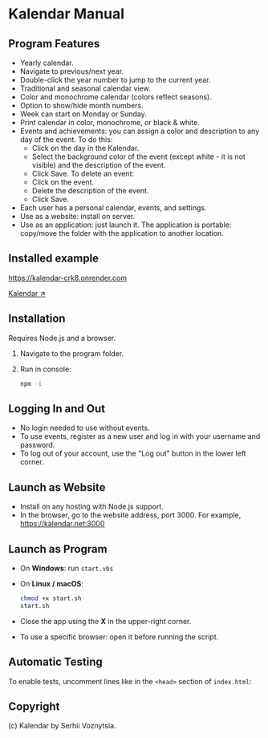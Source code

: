 ﻿# Kalendar Manual

## Program Features

- Yearly calendar.
- Navigate to previous/next year.
- Double-click the year number to jump to the current year.
- Traditional and seasonal calendar view.
- Color and monochrome calendar (colors reflect seasons).
- Option to show/hide month numbers.
- Week can start on Monday or Sunday.
- Print calendar in color, monochrome, or black & white.
- Events and achievements: you can assign a color and description to any day of the event.
    To do this:
    - Click on the day in the Kalendar.
    - Select the background color of the event (except white - it is not visible) and the description of the event.
    - Click Save.
    To delete an event:
    - Click on the event.
    - Delete the description of the event.
    - Click Save.
- Each user has a personal calendar, events, and settings.
- Use as a website: install on server.
- Use as an application: just launch it. The application is portable: copy/move the folder with the application to another location.

## Installed example

https://kalendar-crk8.onrender.com

[Kalendar ↗](https://kalendar-crk8.onrender.com)

## Installation

Requires Node.js and a browser.

1. Navigate to the program folder.
2. Run in console:

   ```bash
   npm -i
   ```

## Logging In and Out

- No login needed to use without events.
- To use events, register as a new user and log in with your username and password.
- To log out of your account, use the "Log out" button in the lower left corner.

## Launch as Website

- Install on any hosting with Node.js support.
- In the browser, go to the website address, port 3000. For example, https://kalendar.net:3000

## Launch as Program

- On **Windows**: run `start.vbs`
- On **Linux / macOS**:

  ```bash
  chmod +x start.sh
  start.sh
  ```

- Close the app using the **X** in the upper-right corner.
- To use a specific browser: open it before running the script.

## Automatic Testing

To enable tests, uncomment lines like <!-- <script src="tests/....></script> --> in the `<head>` section of `index.html`:

## Copyright

(c) Kalendar by Serhii Voznytsia.